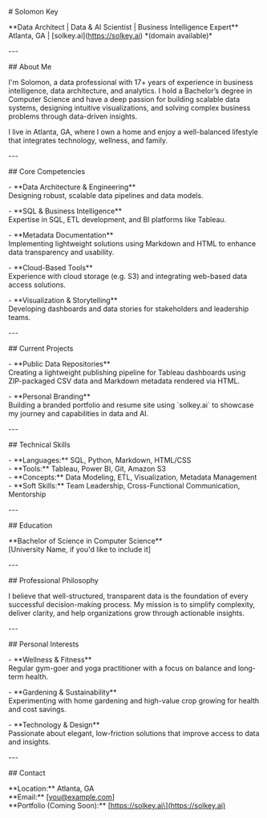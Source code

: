 \# Solomon Key

\*\*Data Architect | Data & AI Scientist | Business Intelligence Expert\*\*    
Atlanta, GA | \[solkey.ai\](https://solkey.ai) \*(domain available)\*  

\---

\#\# About Me

I'm Solomon, a data professional with 17+ years of experience in business intelligence, data architecture, and analytics. I hold a Bachelor’s degree in Computer Science and have a deep passion for building scalable data systems, designing intuitive visualizations, and solving complex business problems through data-driven insights.

I live in Atlanta, GA, where I own a home and enjoy a well-balanced lifestyle that integrates technology, wellness, and family.

\---

\#\# Core Competencies

\- \*\*Data Architecture & Engineering\*\*    
  Designing robust, scalable data pipelines and data models.

\- \*\*SQL & Business Intelligence\*\*    
  Expertise in SQL, ETL development, and BI platforms like Tableau.

\- \*\*Metadata Documentation\*\*    
  Implementing lightweight solutions using Markdown and HTML to enhance data transparency and usability.

\- \*\*Cloud-Based Tools\*\*    
  Experience with cloud storage (e.g. S3) and integrating web-based data access solutions.

\- \*\*Visualization & Storytelling\*\*    
  Developing dashboards and data stories for stakeholders and leadership teams.

\---

\#\# Current Projects

\- \*\*Public Data Repositories\*\*    
  Creating a lightweight publishing pipeline for Tableau dashboards using ZIP-packaged CSV data and Markdown metadata rendered via HTML.

\- \*\*Personal Branding\*\*    
  Building a branded portfolio and resume site using \`solkey.ai\` to showcase my journey and capabilities in data and AI.

\---

\#\# Technical Skills

\- \*\*Languages:\*\* SQL, Python, Markdown, HTML/CSS    
\- \*\*Tools:\*\* Tableau, Power BI, Git, Amazon S3    
\- \*\*Concepts:\*\* Data Modeling, ETL, Visualization, Metadata Management    
\- \*\*Soft Skills:\*\* Team Leadership, Cross-Functional Communication, Mentorship  

\---

\#\# Education

\*\*Bachelor of Science in Computer Science\*\*    
\[University Name, if you'd like to include it\]

\---

\#\# Professional Philosophy

I believe that well-structured, transparent data is the foundation of every successful decision-making process. My mission is to simplify complexity, deliver clarity, and help organizations grow through actionable insights.

\---

\#\# Personal Interests

\- \*\*Wellness & Fitness\*\*    
  Regular gym-goer and yoga practitioner with a focus on balance and long-term health.

\- \*\*Gardening & Sustainability\*\*    
  Experimenting with home gardening and high-value crop growing for health and cost savings.

\- \*\*Technology & Design\*\*    
  Passionate about elegant, low-friction solutions that improve access to data and insights.

\---

\#\# Contact

\*\*Location:\*\* Atlanta, GA    
\*\*Email:\*\* \[you@example.com\]    
\*\*Portfolio (Coming Soon):\*\* \[https://solkey.ai\](https://solkey.ai) 